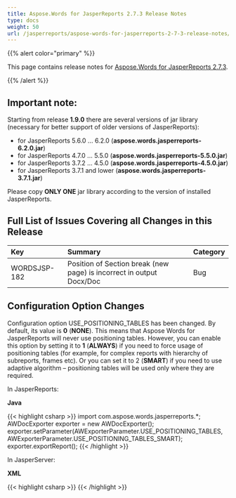 ```yaml
---
title: Aspose.Words for JasperReports 2.7.3 Release Notes
type: docs
weight: 50
url: /jasperreports/aspose-words-for-jasperreports-2-7-3-release-notes/
---
```


{{% alert color="primary" %}} 

This page contains release notes for [Aspose.Words for JasperReports 2.7.3](http://www.aspose.com/downloads/words/jasperreports/new-releases/aspose.words-for-jasperreports-2.7.3/).

{{% /alert %}} 

## **Important note:**

Starting from release **1.9.0** there are several versions of jar library (necessary for better support of older versions of JasperReports):

- for JasperReports 5.6.0 ... 6.2.0 (**aspose.words.jasperreports-6.2.0.jar**)
- for JasperReports 4.7.0 ... 5.5.0 (**aspose.words.jasperreports-5.5.0.jar**)
- for JasperReports 3.7.2 ... 4.5.0 (**aspose.words.jasperreports-4.5.0.jar**)
- for JasperReports 3.7.1 and lower (**aspose.words.jasperreports-3.7.1.jar**)

Please copy **ONLY ONE** jar library according to the version of installed JasperReports.

## **Full List of Issues Covering all Changes in this Release**

|**Key** |**Summary** |**Category** |
| :- | :- | :- |
|WORDSJSP-182 |Position of Section break (new page) is incorrect in output Docx/Doc |Bug|

## **Configuration Option Changes**

Configuration option USE_POSITIONING_TABLES has been changed. By default, its value is **0** (**NONE**). This means that Aspose Words for JasperReports will never use positioning tables. However, you can enable this option by setting it to **1** (**ALWAYS**) if you need to force usage of positioning tables (for example, for complex reports with hierarchy of subreports, frames etc). Or you can set it to 2 (**SMART**) if you need to use adaptive algorithm – positioning tables will be used only where they are required.

In JasperReports:

**Java**

{{< highlight csharp >}}
import com.aspose.words.jasperreports.*;
AWDocExporter exporter = new AWDocExporter();
exporter.setParameter(AWExporterParameter.USE_POSITIONING_TABLES, AWExporterParameter.USE_POSITIONING_TABLES_SMART);
exporter.exportReport();
{{< /highlight >}}

In JasperServer:

**XML**

{{< highlight csharp >}}
<bean id="aw_exportParameters" class="com.aspose.words.jasperreports.AWExportParametersBean">
    <property name="usePositioningTables" value="2"/>
</bean>
{{< /highlight >}}
